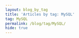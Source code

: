 ```yaml
---
layout: blog_by_tag
title: 'Articles by tag: MySQL'
tag: MySQL
permalink: /blog/tag/MySQL/
hide: true
---
```

